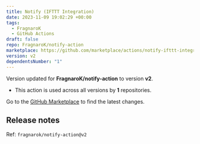 ```yaml
---
title: Notify (IFTTT Integration)
date: 2023-11-09 19:02:29 +00:00
tags:
  - FragnaroK
  - GitHub Actions
draft: false
repo: FragnaroK/notify-action
marketplace: https://github.com/marketplace/actions/notify-ifttt-integration
version: v2
dependentsNumber: "1"
---
```



Version updated for **FragnaroK/notify-action** to version **v2**.
- This action is used across all versions by **1** repositories.

Go to the [GitHub Marketplace](https://github.com/marketplace/actions/notify-ifttt-integration) to find the latest changes.

## Release notes

Ref: `fragnarok/notify-action@v2`
